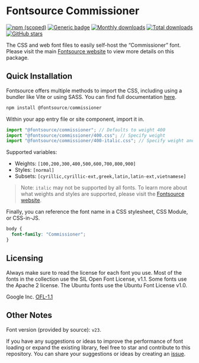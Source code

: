 # Fontsource Commissioner

[![npm (scoped)](https://img.shields.io/npm/v/@fontsource/commissioner?color=brightgreen)](https://www.npmjs.com/package/@fontsource/commissioner) [![Generic badge](https://img.shields.io/badge/fontsource-passing-brightgreen)](https://github.com/fontsource/fontsource) [![Monthly downloads](https://badgen.net/npm/dm/@fontsource/commissioner)](https://github.com/fontsource/fontsource) [![Total downloads](https://badgen.net/npm/dt/@fontsource/commissioner)](https://github.com/fontsource/fontsource) [![GitHub stars](https://img.shields.io/github/stars/fontsource/fontsource.svg?style=social&label=Star)](https://github.com/fontsource/fontsource/stargazers)

The CSS and web font files to easily self-host the “Commissioner” font. Please visit the main [Fontsource website](https://fontsource.org/fonts/commissioner) to view more details on this package.

## Quick Installation

Fontsource offers multiple methods to import the CSS, including using a bundler like Vite or using SASS. You can find full documentation [here](https://fontsource.org/docs/getting-started/introduction).

```javascript
npm install @fontsource/commissioner
```

Within your app entry file or site component, import it in.

```javascript
import "@fontsource/commissioner"; // Defaults to weight 400
import "@fontsource/commissioner/400.css"; // Specify weight
import "@fontsource/commissioner/400-italic.css"; // Specify weight and style
```

Supported variables:
- Weights: `[100,200,300,400,500,600,700,800,900]`
- Styles: `[normal]`
- Subsets: `[cyrillic,cyrillic-ext,greek,latin,latin-ext,vietnamese]`

> Note: `italic` may not be supported by all fonts. To learn more about what weights and styles are supported, please visit the [Fontsource website](https://fontsource.org/fonts/commissioner).

Finally, you can reference the font name in a CSS stylesheet, CSS Module, or CSS-in-JS.

```css
body {
  font-family: "Commissioner";
}
```

## Licensing
Always make sure to read the license for each font you use. Most of the fonts in the collection use the SIL Open Font License, v1.1. Some fonts use the Apache 2 license. The Ubuntu fonts use the Ubuntu Font License v1.0.

Google Inc.
[OFL-1.1](http://scripts.sil.org/OFL)

## Other Notes
Font version (provided by source): `v23`.

If you have any suggestions or ideas to improve the performance of font loading or expand the existing library, feel free to star and contribute to this repository. You can share your suggestions or ideas by creating an [issue](https://github.com/fontsource/fontsource/issues).